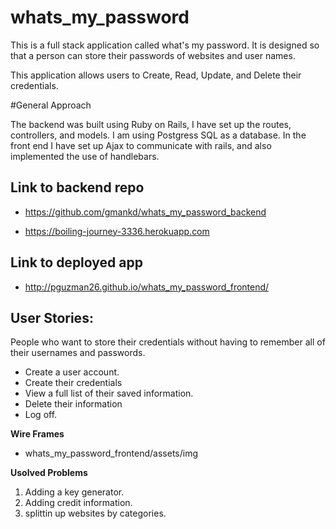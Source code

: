 # whats_my_password

This is a full stack application called what's my password. It is designed so that a person can store their passwords of websites and user names.

This application allows users to Create, Read, Update, and Delete their credentials.


#General Approach

The backend was built using Ruby on Rails,  I have set up the routes, controllers, and models. I am using Postgress SQL as a database. In the front end I have set up Ajax to communicate with rails, and also implemented the use of handlebars.

## Link to backend repo

- https://github.com/gmankd/whats_my_password_backend

- https://boiling-journey-3336.herokuapp.com

## Link to deployed app

- http://pguzman26.github.io/whats_my_password_frontend/

## User Stories:

People who want to store their credentials without having to remember all of their usernames and passwords.

* Create a user account.
* Create their credentials
* View a full list of their saved information.
* Delete their information
* Log off.

**Wire Frames**

 - whats_my_password_frontend/assets/img

**Usolved Problems**
1. Adding a key generator.
2. Adding credit information.
3. splittin up websites by categories.
